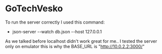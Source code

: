 # GoTechVesko

To run the server correctly I used this command:
- json-server --watch db.json --host 127.0.0.1

As we talked before localhost didn't work great for me..
I tested the server only on emulator this is why the BASE_URL is "http://10.0.2.2:3000/"
